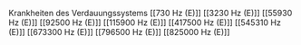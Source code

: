 Krankheiten des Verdauungssystems
[[730 Hz (E)]]
[[3230 Hz (E)]]
[[55930 Hz (E)]]
[[92500 Hz (E)]]
[[115900 Hz (E)]]
[[417500 Hz (E)]]
[[545310 Hz (E)]]
[[673300 Hz (E)]]
[[796500 Hz (E)]]
[[825000 Hz (E)]]